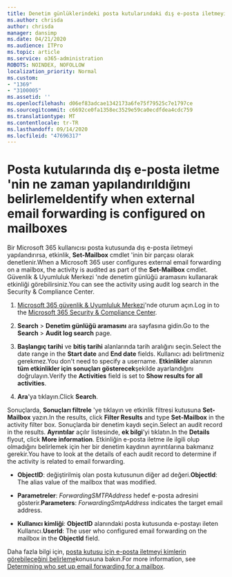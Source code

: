 ```yaml
---
title: Denetim günlüklerindeki posta kutularındaki dış e-posta iletmeyi tanımlama
ms.author: chrisda
author: chrisda
manager: dansimp
ms.date: 04/21/2020
ms.audience: ITPro
ms.topic: article
ms.service: o365-administration
ROBOTS: NOINDEX, NOFOLLOW
localization_priority: Normal
ms.custom:
- "1369"
- "3100005"
ms.assetid: ''
ms.openlocfilehash: d06ef83adcae1342173a6fe75f79525c7e1797ce
ms.sourcegitcommit: c6692ce0fa1358ec3529e59ca0ecdfdea4cdc759
ms.translationtype: MT
ms.contentlocale: tr-TR
ms.lasthandoff: 09/14/2020
ms.locfileid: "47696317"
---
```

# <a name="identify-when-external-email-forwarding-is-configured-on-mailboxes"></a><span data-ttu-id="044d9-102">Posta kutularında dış e-posta iletme 'nin ne zaman yapılandırıldığını belirleme</span><span class="sxs-lookup"><span data-stu-id="044d9-102">Identify when external email forwarding is configured on mailboxes</span></span>

<span data-ttu-id="044d9-103">Bir Microsoft 365 kullanıcısı posta kutusunda dış e-posta iletmeyi yapılandırırsa, etkinlik, **Set-Mailbox** cmdlet 'inin bir parçası olarak denetlenir.</span><span class="sxs-lookup"><span data-stu-id="044d9-103">When a Microsoft 365 user configures external email forwarding on a mailbox, the activity is audited as part of the **Set-Mailbox** cmdlet.</span></span> <span data-ttu-id="044d9-104">Güvenlik & Uyumluluk Merkezi 'nde denetim günlüğü aramasını kullanarak etkinliği görebilirsiniz.</span><span class="sxs-lookup"><span data-stu-id="044d9-104">You can see the activity using audit log search in the Security & Compliance Center.</span></span>

1. <span data-ttu-id="044d9-105">[Microsoft 365 güvenlik & Uyumluluk Merkezi](https://protection.office.com/)'nde oturum açın.</span><span class="sxs-lookup"><span data-stu-id="044d9-105">Log in to the [Microsoft 365 Security & Compliance Center](https://protection.office.com/).</span></span>

2. <span data-ttu-id="044d9-106">**Search**  >  **Denetim günlüğü aramasını** ara sayfasına gidin.</span><span class="sxs-lookup"><span data-stu-id="044d9-106">Go to the **Search** > **Audit log search** page.</span></span>

3. <span data-ttu-id="044d9-107">**Başlangıç tarihi** ve **bitiş tarihi** alanlarında tarih aralığını seçin.</span><span class="sxs-lookup"><span data-stu-id="044d9-107">Select the date range in the **Start date** and **End date** fields.</span></span> <span data-ttu-id="044d9-108">Kullanıcı adı belirtmeniz gerekmez.</span><span class="sxs-lookup"><span data-stu-id="044d9-108">You don't need to specify a username.</span></span> <span data-ttu-id="044d9-109">**Etkinlikler** alanının **tüm etkinlikler için sonuçları gösterecek**şekilde ayarlandığını doğrulayın.</span><span class="sxs-lookup"><span data-stu-id="044d9-109">Verify the **Activities** field is set to **Show results for all activities**.</span></span>

4. <span data-ttu-id="044d9-110">**Ara**'ya tıklayın.</span><span class="sxs-lookup"><span data-stu-id="044d9-110">Click **Search**.</span></span>

<span data-ttu-id="044d9-111">Sonuçlarda, **Sonuçları filtrele** 'ye tıklayın ve etkinlik filtresi kutusuna **Set-Mailbox** yazın.</span><span class="sxs-lookup"><span data-stu-id="044d9-111">In the results, click **Filter Results** and type **Set-Mailbox** in the activity filter box.</span></span> <span data-ttu-id="044d9-112">Sonuçlarda bir denetim kaydı seçin.</span><span class="sxs-lookup"><span data-stu-id="044d9-112">Select an audit record in the results.</span></span> <span data-ttu-id="044d9-113">**Ayrıntılar** açılır listesinde, **ek bilgi**'yi tıklatın.</span><span class="sxs-lookup"><span data-stu-id="044d9-113">In the **Details** flyout, click **More information**.</span></span> <span data-ttu-id="044d9-114">Etkinliğin e-posta iletme ile ilgili olup olmadığını belirlemek için her bir denetim kaydının ayrıntılarına bakmanız gerekir.</span><span class="sxs-lookup"><span data-stu-id="044d9-114">You have to look at the details of each audit record to determine if the activity is related to email forwarding.</span></span>

- <span data-ttu-id="044d9-115">**ObjectID**: değiştirilmiş olan posta kutusunun diğer ad değeri.</span><span class="sxs-lookup"><span data-stu-id="044d9-115">**ObjectId**: The alias value of the mailbox that was modified.</span></span>

- <span data-ttu-id="044d9-116">**Parametreler**: _ForwardingSMTPAddress_ hedef e-posta adresini gösterir.</span><span class="sxs-lookup"><span data-stu-id="044d9-116">**Parameters**: _ForwardingSmtpAddress_ indicates the target email address.</span></span>

- <span data-ttu-id="044d9-117">**Kullanıcı kimliği**: **ObjectID** alanındaki posta kutusunda e-postayı ileten Kullanıcı.</span><span class="sxs-lookup"><span data-stu-id="044d9-117">**UserId**: The user who configured email forwarding on the mailbox in the **ObjectId** field.</span></span>

<span data-ttu-id="044d9-118">Daha fazla bilgi için, [posta kutusu için e-posta iletmeyi kimlerin görebileceğini belirleme](https://docs.microsoft.com/microsoft-365/compliance/auditing-troubleshooting-scenarios#determine-who-set-up-email-forwarding-for-a-mailbox)konusuna bakın.</span><span class="sxs-lookup"><span data-stu-id="044d9-118">For more information, see [Determining who set up email forwarding for a mailbox](https://docs.microsoft.com/microsoft-365/compliance/auditing-troubleshooting-scenarios#determine-who-set-up-email-forwarding-for-a-mailbox).</span></span>
